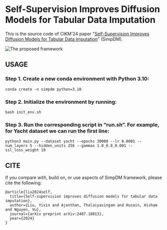 # Self-Supervision Improves Diffusion Models for Tabular Data Imputation

This is the source code of CIKM'24 paper "[Self-Supervision Improves Diffusion Models for Tabular Data Imputation]()" (SimpDM). 

![The proposed framework](pipeline.png)

## USAGE

### Step 1. Create a new conda environment with Python 3.10:
```
conda create -n simpdm python=3.10
```

### Step 2. Initialize the environment by running:
```
bash init_env.sh
```

### Step 3. Run the corresponding script in “run.sh”. For example, for Yacht dataset we can run the first line:
```
python3 main.py --dataset yacht --epochs 30000 --lr 0.0001 --num_layers 5 --hidden_units 256 --gammas 1.0_0.8_0.001 --ssl_loss_weight 10
```

## CITE

If you compare with, build on, or use aspects of SimpDM framework, please cite the following:
```
@article{liu2024self,
  title={Self-supervision improves diffusion models for tabular data imputation},
  author={Liu, Yixin and Ajanthan, Thalaiyasingam and Husain, Hisham and Nguyen, Vu},
  journal={arXiv preprint arXiv:2407.18013},
  year={2024}
}
```
